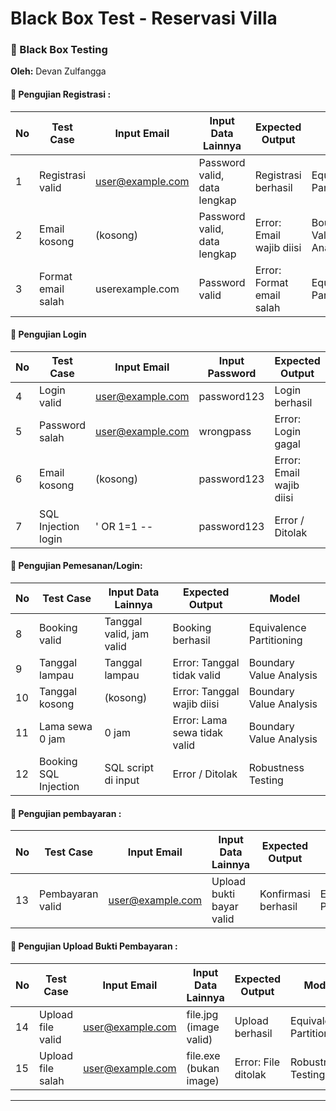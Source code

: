 # Black Box Test - Reservasi Villa

### 🔬 Black Box Testing

**Oleh:** Devan Zulfangga

#### 🔧 Pengujian Registrasi :

| No | Test Case          | Input Email                                 | Input Data Lainnya           | Expected Output           | Model                    |
| -- | ------------------ | ------------------------------------------- | ---------------------------- | ------------------------- | ------------------------ |
| 1  | Registrasi valid   | [user@example.com](mailto:user@example.com) | Password valid, data lengkap | Registrasi berhasil       | Equivalence Partitioning |
| 2  | Email kosong       | (kosong)                                    | Password valid, data lengkap | Error: Email wajib diisi  | Boundary Value Analysis  |
| 3  | Format email salah | userexample.com                             | Password valid               | Error: Format email salah | Equivalence Partitioning |


#### 🔧 Pengujian Login

| No | Test Case           | Input Email                                 | Input Password | Expected Output          | Model                    |
| -- | ------------------- | ------------------------------------------- | -------------- | ------------------------ | ------------------------ |
| 4  | Login valid         | [user@example.com](mailto:user@example.com) | password123    | Login berhasil           | Equivalence Partitioning |
| 5  | Password salah      | [user@example.com](mailto:user@example.com) | wrongpass      | Error: Login gagal       | Equivalence Partitioning |
| 6  | Email kosong        | (kosong)                                    | password123    | Error: Email wajib diisi | Boundary Value Analysis  |
| 7  | SQL Injection login | ' OR 1=1 --                                 | password123    | Error / Ditolak          | Robustness Testing       |


#### 🔧 Pengujian Pemesanan/Login:

| No | Test Case             |  Input Data Lainnya       | Expected Output              | Model                    |
| -- | --------------------- |  ------------------------ | ---------------------------- | ------------------------ |
| 8  | Booking valid         |  Tanggal valid, jam valid | Booking berhasil             | Equivalence Partitioning |
| 9  | Tanggal lampau        |  Tanggal lampau           | Error: Tanggal tidak valid   | Boundary Value Analysis  |
| 10 | Tanggal kosong        |  (kosong)                 | Error: Tanggal wajib diisi   | Boundary Value Analysis  |
| 11 | Lama sewa 0 jam       |  0 jam                    | Error: Lama sewa tidak valid | Boundary Value Analysis  |
| 12 | Booking SQL Injection |  SQL script di input      | Error / Ditolak              | Robustness Testing       |


#### 🔧 Pengujian pembayaran :

| No | Test Case        | Input Email                                 | Input Data Lainnya       | Expected Output     | Model                    |
| -- | ---------------- | ------------------------------------------- | ------------------------ | ------------------- | ------------------------ |
| 13 | Pembayaran valid | [user@example.com](mailto:user@example.com) | Upload bukti bayar valid | Konfirmasi berhasil | Equivalence Partitioning |

#### 🔧 Pengujian Upload Bukti Pembayaran :

| No | Test Case         | Input Email                                 | Input Data Lainnya     | Expected Output     | Model                    |
| -- | ----------------- | ------------------------------------------- | ---------------------- | ------------------- | ------------------------ |
| 14 | Upload file valid | [user@example.com](mailto:user@example.com) | file.jpg (image valid) | Upload berhasil     | Equivalence Partitioning |
| 15 | Upload file salah | [user@example.com](mailto:user@example.com) | file.exe (bukan image) | Error: File ditolak | Robustness Testing       |

---

 
